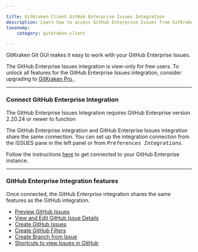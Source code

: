 ```yaml
---

title: GitKraken Client GitHub Enterprise Issues Integration
description: Learn how to access GitHub Enterprise Issues from GitKraken Git GUI
taxonomy:
    category: gitkraken-client

---
```


GitKraken Git GUI makes it easy to work with your GitHub Enterprise Issues.


<div class='callout callout--basic'>
    <p>The GitHub Enterprise Issues integration is view-only for free users. To unlock all features for the GitHub Enterprise Issues integration, consider upgrading to <a href="https://gitkraken.com/pricing"> GitKraken Pro </a>. </p>
</div>

***

### Connect GitHub Enterprise Integration

<div class='callout callout--warning'>
    <p>The GitHub Enterprise Issues Integration requires GitHub Enterprise version 2.20.24 or newer to function</p>
</div>

The GitHub Enterprise integration and GitHub Enterprise Issues integration share the same connection. You can set up the integration connection from the ISSUES pane in the left panel or from <kbd><i>Preferences   <i class='fa fa-caret-right'></i>   Integrations</i></kbd>.

Follow the instructions [here](/integrations/github-enterprise/#github-enterprise-authentication) to get connected to your GitHub Enterprise instance.

***

### GitHub Enterprise Integration features

Once connected, the GitHub Enterprise integration shares the same features as the GitHub integration. 

- [Preview GitHub Issues](/integrations/github-issues/#preview-github-issues)
- [View and Edit GitHub Issue Details](/integrations/github-issues/#view-and-edit-github-issue-details)
- [Create GitHub Issues](/integrations/github-issues/#create-new-github-issue)
- [Create GitHub Filters](/integrations/github-issues/#create-filters)
- [Create Branch from Issue](/integrations/github-issues/#create-branches-from-issue)
- [Shortcuts to view Issues in GitHub](/integrations/github-issues/#copy-issue-link-or-view-in-github)


